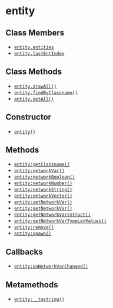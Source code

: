 entity
======

Class Members
-------------

* [`entity.entities`](api/entity.entities)
* [`entity.lastEntIndex`](api/entity.lastEntIndex)

Class Methods
-------------

* [`entity.drawAll()`](api/entity.drawAll)
* [`entity.findByClassname()`](api/entity.findByClassname)
* [`entity.getAll()`](api/entity.getAll)

Constructor
-----------

* [`entity()`](api/entity.entity)

Methods
-------

* [`entity:getClassname()`](api/entity.getClassname)
* [`entity:networkVar()`](api/entity.networkVar)
* [`entity:networkBoolean()`](api/entity.networkBoolean)
* [`entity:networkNumber()`](api/entity.networkNumber)
* [`entity:networkString()`](api/entity.networkString)
* [`entity:networkVector()`](api/entity.networkVector)
* [`entity:setNetworkVar()`](api/entity.setNetworkVar)
* [`entity:getNetworkVar()`](api/entity.getNetworkVar)
* [`entity:getNetworkVarsStruct()`](api/entity.getNetworkVarsStruct)
* [`entity:getNetworkVarTypeLenValues()`](api/entity.getNetworkVarTypeLenValues)
* [`entity:remove()`](api/entity.remove)
* [`entity:spawn()`](api/entity.spawn)

Callbacks
---------

* [`entity:onNetworkVarChanged()`](api/entity.onNetworkVarChanged)

Metamethods
-----------

* [`entity:__tostring()`](api/entity.__tostring)
